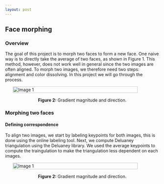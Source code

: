 ```yaml
---
layout: post
---
```


## Face morphing

### Overview

The goal of this project is to morph two faces to form a new face. One naive way is to directly take the average of two faces, as shown in Figure 1. This method, however, does not work well in general since the two images are often aligned. To morph two images, we therefore need two steps: alignment and color dissolving. In this project we will go through the process. 

<div style="display: flex; justify-content: center;">   
   <img src="{{ site.baseurl }}/assets/proj3_images/naive_align.png" alt="Image 1" style="width: 90%; height: auto;"> 
</div> 
<p style="text-align: center; margin-top: 15px;"><strong>Figure 2:</strong> Gradient magnitude and direction.</p>


### Morphing two faces

#### Defining correspondence

To align two images, we start by labeling keypoints for both images, this is done using the online labeling tool. Next, we compute Deluaney triangulation using the Deluaney library. We used the average keypoints to compute the traingulation to make the triangulation less dependent on each images. 

<div style="display: flex; justify-content: center;">   
   <img src="{{ site.baseurl }}/assets/proj3_images/triangles.pngg" alt="Image 1" style="width: 90%; height: auto;"> 
</div> 
<p style="text-align: center; margin-top: 15px;"><strong>Figure 2:</strong> Gradient magnitude and direction.</p>



